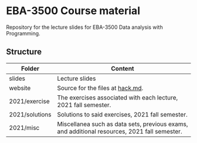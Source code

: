 # EBA-3500 Course material
Repository for the lecture slides for EBA-3500 Data analysis with Programming.

## Structure
| Folder             | Content |
| ---                | ---     |
| slides             | Lecture slides |
| website            | Source for the files at [hack.md](https://hackmd.io/@JonasMoss/eba3500). |
| 2021/exercise      | The exercises associated with each lecture, 2021 fall semester. |
| 2021/solutions     | Solutions to said exercises, 2021 fall semester. |
| 2021/misc          | Miscellanea such as data sets, previous exams, and additional resources, 2021 fall semester. |
